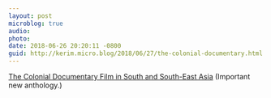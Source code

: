 ```yaml
---
layout: post
microblog: true
audio: 
photo: 
date: 2018-06-26 20:20:11 -0800
guid: http://kerim.micro.blog/2018/06/27/the-colonial-documentary.html
---
```

[The Colonial Documentary Film in South and South-East Asia](https://edinburghuniversitypress.com/book-the-colonial-documentary-film-in-south-and-south-east-asia.html) (Important new anthology.)
